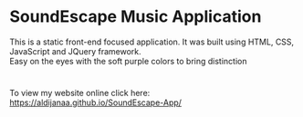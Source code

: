 # SoundEscape Music Application
This is a static front-end focused application. It was built using HTML, CSS, JavaScript and JQuery framework. <br/>
Easy on the eyes with the soft purple colors to bring distinction
#
To view my website online click here: https://aldijanaa.github.io/SoundEscape-App/
